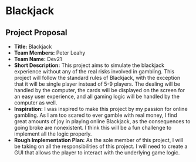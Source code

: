 # Blackjack

## Project Proposal
- **Title:** Blackjack
- **Team Members:** Peter Leahy
- **Team Name:** Dev21
- **Short Description:** This project aims to simulate the blackjack experience without any of the real risks involved in gambling. This project will follow the standard rules of Blackjack, with the exception that it will be single player instead of 5-9 players. The dealing will be handled by the computer,  the cards will be displayed on the screen for an easy user experience, and all gaming logic will be handled by the computer as well.
- **Inspiration:** I was inspired to make this project by my passion for online gambling. As I am too scared to ever gamble with real money, I find great amounts of joy in playing online Blackjack, as the consequences to going broke are nonexistent. I think this will be a fun challenge to implement all the logic properly. 
- **Rough Implementation Plan:** As the sole member of this project, I will be taking on all the responsibilities of this project. I will need to create a GUI that allows the player to interact with the underlying game logic. 

